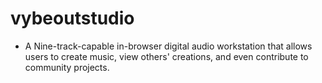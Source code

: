 # vybeoutstudio

* A Nine-track-capable in-browser digital audio workstation that allows users to create music, view others' creations, and even contribute to community projects.
